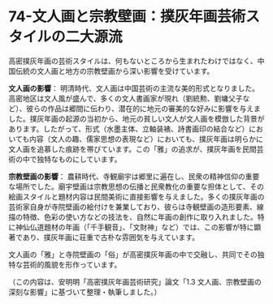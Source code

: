 # 74-文人画と宗教壁画：撲灰年画芸術スタイルの二大源流

高密撲灰年画の芸術スタイルは、何もないところから生まれたわけではなく、中国伝統の文人画と地方の宗教壁画から深い影響を受けています。

**文人画の影響**：
明清時代、文人画は中国芸術の主流な美的形式となりました。高密地区は文人風が盛んで、多くの文人書画家が現れ（劉統勲、劉墉父子など）、彼らの作品は郷間に伝わり、潜在的に地元の審美的な好みに影響を与えました。撲灰年画の起源の当初から、地元の貧しい文人が文人画を模倣した背景があります。したがって、形式（水墨主体、立軸装裱、詩書画印の結合など）においても内容（文人の趣、儒家思想の表現など）においても、撲灰年画は明らかに文人画を追慕した痕跡を帯びています。この「雅」の追求が、撲灰年画を民間芸術の中で独特なものにしています。

**宗教壁画の影響**：
農耕時代、寺観廟宇は郷里に遍在し、民衆の精神信仰の重要な場所でした。廟宇壁画は宗教思想の伝播と民衆教化の重要な担体として、その絵画スタイルと題材内容は民間美術に直接影響を与えました。多くの撲灰年画の芸術家自身が寺院壁画の絵付けを兼業しており、彼らは寺観壁画の造形要素、線描の特徴、色彩の使い方などの技法を、自然に年画の創作に取り入れました。特に神仙仏道題材の年画（「千手観音」、「文財神」など）では、この影響が特に顕著であり、撲灰年画に荘重で古朴な雰囲気を与えています。

文人画の「雅」と寺院壁画の「俗」が高密撲灰年画の中で交融し、共同でその独特な芸術的風貌を形作っています。

（この内容は、安明明「高密撲灰年画芸術研究」論文「1.3 文人画、宗教壁画の深刻な影響」に基づいて整理・執筆しました。）
